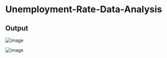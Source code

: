 # Unemployment-Rate-Data-Analysis

## Output
![image](https://github.com/NituY/Unemployment-Rate-Data-Analysis/assets/108191093/c2a8a544-b50d-46ed-bcfc-be2b65fdbd5b)


![image](https://github.com/NituY/Unemployment-Rate-Data-Analysis/assets/108191093/8f082fe5-3bca-45d5-9b33-bb15b61067f0)
